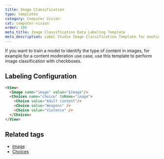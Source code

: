 ```yaml
---
title: Image Classification
type: templates
category: Computer Vision
cat: computer-vision
order: 106
meta_title: Image Classification Data Labeling Template
meta_description: Label Studio Image Classification Template for machine learning and data science data labeling projects.
---
```


If you want to train a model to identify the type of content in images, for example for a content moderation use case, use this template to perform image classification with checkboxes.

## Labeling Configuration

```html
<View>
  <Image name="image" value="$image"/>
  <Choices name="choice" toName="image">
    <Choice value="Adult content"/>
    <Choice value="Weapons" />
    <Choice value="Violence" />
  </Choices>
</View>
```

## Related tags

- [Image](/tags/image.html)
- [Choices](/tags/choices.html)